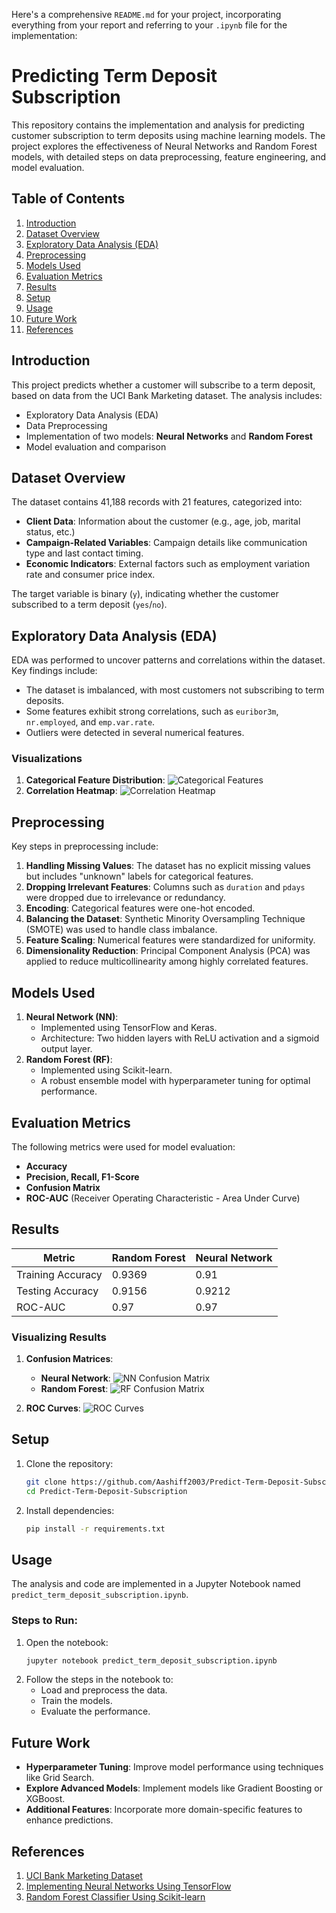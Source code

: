 Here's a comprehensive `README.md` for your project, incorporating everything from your report and referring to your `.ipynb` file for the implementation:


# Predicting Term Deposit Subscription

This repository contains the implementation and analysis for predicting customer subscription to term deposits using machine learning models. The project explores the effectiveness of Neural Networks and Random Forest models, with detailed steps on data preprocessing, feature engineering, and model evaluation.

## Table of Contents
1. [Introduction](#introduction)
2. [Dataset Overview](#dataset-overview)
3. [Exploratory Data Analysis (EDA)](#exploratory-data-analysis-eda)
4. [Preprocessing](#preprocessing)
5. [Models Used](#models-used)
6. [Evaluation Metrics](#evaluation-metrics)
7. [Results](#results)
8. [Setup](#setup)
9. [Usage](#usage)
10. [Future Work](#future-work)
11. [References](#references)

## Introduction
This project predicts whether a customer will subscribe to a term deposit, based on data from the UCI Bank Marketing dataset. The analysis includes:
- Exploratory Data Analysis (EDA)
- Data Preprocessing
- Implementation of two models: **Neural Networks** and **Random Forest**
- Model evaluation and comparison

## Dataset Overview
The dataset contains 41,188 records with 21 features, categorized into:
- **Client Data**: Information about the customer (e.g., age, job, marital status, etc.)
- **Campaign-Related Variables**: Campaign details like communication type and last contact timing.
- **Economic Indicators**: External factors such as employment variation rate and consumer price index.

The target variable is binary (`y`), indicating whether the customer subscribed to a term deposit (`yes`/`no`).

## Exploratory Data Analysis (EDA)
EDA was performed to uncover patterns and correlations within the dataset. Key findings include:
- The dataset is imbalanced, with most customers not subscribing to term deposits.
- Some features exhibit strong correlations, such as `euribor3m`, `nr.employed`, and `emp.var.rate`.
- Outliers were detected in several numerical features.

### Visualizations
1. **Categorical Feature Distribution**:
   ![Categorical Features](image/categorical_features.png)
2. **Correlation Heatmap**:
   ![Correlation Heatmap](image/correlation_heatmap.png)

## Preprocessing
Key steps in preprocessing include:
1. **Handling Missing Values**: The dataset has no explicit missing values but includes "unknown" labels for categorical features.
2. **Dropping Irrelevant Features**: Columns such as `duration` and `pdays` were dropped due to irrelevance or redundancy.
3. **Encoding**: Categorical features were one-hot encoded.
4. **Balancing the Dataset**: Synthetic Minority Oversampling Technique (SMOTE) was used to handle class imbalance.
5. **Feature Scaling**: Numerical features were standardized for uniformity.
6. **Dimensionality Reduction**: Principal Component Analysis (PCA) was applied to reduce multicollinearity among highly correlated features.

## Models Used
1. **Neural Network (NN)**: 
   - Implemented using TensorFlow and Keras.
   - Architecture: Two hidden layers with ReLU activation and a sigmoid output layer.
2. **Random Forest (RF)**:
   - Implemented using Scikit-learn.
   - A robust ensemble model with hyperparameter tuning for optimal performance.

## Evaluation Metrics
The following metrics were used for model evaluation:
- **Accuracy**
- **Precision, Recall, F1-Score**
- **Confusion Matrix**
- **ROC-AUC** (Receiver Operating Characteristic - Area Under Curve)

## Results
| Metric             | Random Forest | Neural Network |
|--------------------|---------------|----------------|
| Training Accuracy  | 0.9369        | 0.91           |
| Testing Accuracy   | 0.9156        | 0.9212         |
| ROC-AUC           | 0.97          | 0.97           |

### Visualizing Results
1. **Confusion Matrices**:
   - **Neural Network**:
     ![NN Confusion Matrix](image/nn_confusion_matrix.png)
   - **Random Forest**:
     ![RF Confusion Matrix](image/rf_confusion_matrix.png)

2. **ROC Curves**:
   ![ROC Curves](image/roc_curves.png)

## Setup
1. Clone the repository:
   ```bash
   git clone https://github.com/Aashiff2003/Predict-Term-Deposit-Subscription.git
   cd Predict-Term-Deposit-Subscription
   ```
2. Install dependencies:
   ```bash
   pip install -r requirements.txt
   ```

## Usage
The analysis and code are implemented in a Jupyter Notebook named `predict_term_deposit_subscription.ipynb`. 

### Steps to Run:
1. Open the notebook:
   ```bash
   jupyter notebook predict_term_deposit_subscription.ipynb
   ```
2. Follow the steps in the notebook to:
   - Load and preprocess the data.
   - Train the models.
   - Evaluate the performance.

## Future Work
- **Hyperparameter Tuning**: Improve model performance using techniques like Grid Search.
- **Explore Advanced Models**: Implement models like Gradient Boosting or XGBoost.
- **Additional Features**: Incorporate more domain-specific features to enhance predictions.

## References
1. [UCI Bank Marketing Dataset](https://doi.org/10.24432/C5K306)
2. [Implementing Neural Networks Using TensorFlow](https://www.geeksforgeeks.org/implementing-neural-networks-using-tensorflow/)
3. [Random Forest Classifier Using Scikit-learn](https://www.geeksforgeeks.org/random-forest-classifier-using-scikit-learn/)
```
